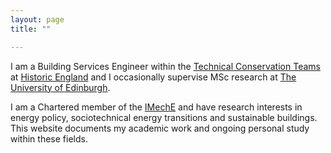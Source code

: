 ```yaml
---
layout: page
title: ""

---
```


I am a Building Services Engineer within the [Technical Conservation Teams](https://historicengland.org.uk/services-skills/our-planning-services/charter/our-technical-conservation-expertise/) at [Historic England](https://historicengland.org.uk) and I occasionally supervise MSc research at [The University of Edinburgh](https://www.eng.ed.ac.uk).

I am a Chartered member of the [IMechE](https://www.imeche.org) and have research interests in energy policy, sociotechnical energy transitions and sustainable buildings. This website documents my academic work and ongoing personal study within these fields. 

